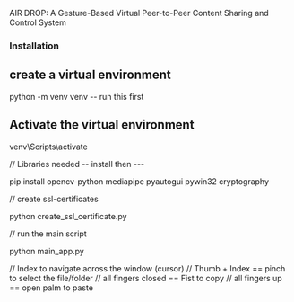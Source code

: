 
AIR DROP: A Gesture-Based Virtual Peer-to-Peer Content Sharing and Control System
### Installation ###   

create a virtual environment
-------------------------------   

python -m venv venv           -- run this first

Activate the virtual environment
----------------------------------   

venv\Scripts\activate


// Libraries needed -- install then ---   

pip install opencv-python mediapipe pyautogui pywin32 cryptography   


// create ssl-certificates   

python create_ssl_certificate.py   


// run the main script   

python main_app.py   


// Index to navigate across the window (cursor)
// Thumb + Index == pinch to select the file/folder
// all fingers closed == Fist to copy
// all fingers up == open palm to paste


